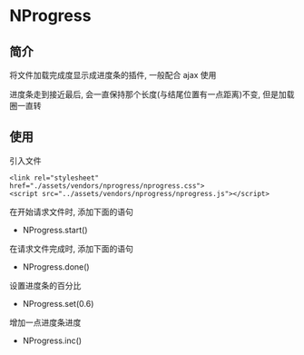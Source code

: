 # NProgress

## 简介

将文件加载完成度显示成进度条的插件, 一般配合 ajax 使用

进度条走到接近最后, 会一直保持那个长度(与结尾位置有一点距离)不变, 但是加载圈一直转

## 使用

引入文件

```
<link rel="stylesheet" href="./assets/vendors/nprogress/nprogress.css">
<script src="../assets/vendors/nprogress/nprogress.js"></script>
```

在开始请求文件时, 添加下面的语句

+ NProgress.start()

在请求文件完成时, 添加下面的语句

+ NProgress.done()

设置进度条的百分比

+ NProgress.set(0.6)

增加一点进度条进度

+ NProgress.inc()